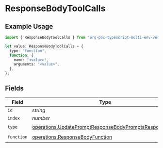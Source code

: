 # ResponseBodyToolCalls

## Example Usage

```typescript
import { ResponseBodyToolCalls } from "orq-poc-typescript-multi-env-version/models/operations";

let value: ResponseBodyToolCalls = {
  type: "function",
  function: {
    name: "<value>",
    arguments: "<value>",
  },
};
```

## Fields

| Field                                                                                                                            | Type                                                                                                                             | Required                                                                                                                         | Description                                                                                                                      |
| -------------------------------------------------------------------------------------------------------------------------------- | -------------------------------------------------------------------------------------------------------------------------------- | -------------------------------------------------------------------------------------------------------------------------------- | -------------------------------------------------------------------------------------------------------------------------------- |
| `id`                                                                                                                             | *string*                                                                                                                         | :heavy_minus_sign:                                                                                                               | N/A                                                                                                                              |
| `index`                                                                                                                          | *number*                                                                                                                         | :heavy_minus_sign:                                                                                                               | N/A                                                                                                                              |
| `type`                                                                                                                           | [operations.UpdatePromptResponseBodyPromptsResponseType](../../models/operations/updatepromptresponsebodypromptsresponsetype.md) | :heavy_check_mark:                                                                                                               | N/A                                                                                                                              |
| `function`                                                                                                                       | [operations.ResponseBodyFunction](../../models/operations/responsebodyfunction.md)                                               | :heavy_check_mark:                                                                                                               | N/A                                                                                                                              |
